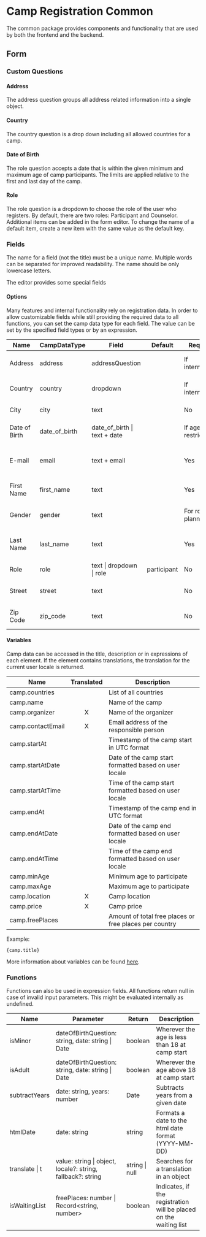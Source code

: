 # Camp Registration Common

The common package provides components and functionality that are used by both the frontend and the backend.

## Form

### Custom Questions

#### Address

The address question groups all address related information into a single object.

#### Country

The country question is a drop down including all allowed countries for a camp.

#### Date of Birth

The role question accepts a date that is within the given minimum and maximum age of camp participants.
The limits are applied relative to the first and last day of the camp.

#### Role

The role question is a dropdown to choose the role of the user who registers.
By default, there are two roles: Participant and Counselor.
Additional items can be added in the form editor.
To change the name of a default item, create a new item with the same value as the default key.

### Fields

The name for a field (not the title) must be a unique name. Multiple words can be separated for improved readability.
The name should be only lowercase letters.

The editor provides some special fields

#### Options

Many features and internal functionality rely on registration data.
In order to allow customizable fields while still providing the required data to all functions, you can set the
camp data type for each field.
The value can be set by the specified field types or by an expression.

| Name          | CampDataType  | Field                        | Default     | Required          | Alternative | Description                     |
|---------------|---------------|------------------------------|-------------|-------------------|-------------|---------------------------------|
| Address       | address       | addressQuestion              |             | If international  | country     | The address of the person       |
| Country       | country       | dropdown                     |             | If international  | address     | The country of the person       |
| City          | city          | text                         |             | No                | address     | The city of the address         |
| Date of Birth | date_of_birth | date_of_birth \| text + date |             | If age restricted |             | The date of birth of the person |
| E-mail        | email         | text + email                 |             | Yes               |             | The primary email of the person |
| First Name    | first_name    | text                         |             | Yes               |             | The persons first name          |
| Gender        | gender        | text                         |             | For room planner  |             | The persons gender              |
| Last Name     | last_name     | text                         |             | Yes               |             | The persons family name         |
| Role          | role          | text \| dropdown \| role     | participant | No                |             | The role of the person          |
| Street        | street        | text                         |             | No                | address     | The street of the address       |
| Zip Code      | zip_code      | text                         |             | No                | address     | The zip code of the address     |

#### Variables

Camp data can be accessed in the title, description or in expressions of each element.
If the element contains translations, the translation for the current user locale is returned.

| Name              | Translated | Description                                            |
|-------------------|:----------:|--------------------------------------------------------|
| camp.countries    |            | List of all countries                                  |
| camp.name         |            | Name of the camp                                       |
| camp.organizer    |     X      | Name of the organizer                                  |
| camp.contactEmail |     X      | Email address of the responsible person                |
| camp.startAt      |            | Timestamp of the camp start in UTC format              |
| camp.startAtDate  |            | Date of the camp start formatted based on user locale  |
| camp.startAtTime  |            | Time of the camp start formatted based on user locale  |
| camp.endAt        |            | Timestamp of the camp end in UTC format                |
| camp.endAtDate    |            | Date of the camp end formatted based on user locale    |
| camp.endAtTime    |            | Time of the camp end formatted based on user locale    |
| camp.minAge       |            | Minimum age to participate                             |
| camp.maxAge       |            | Maximum age to participate                             |
| camp.location     |     X      | Camp location                                          |
| camp.price        |     X      | Camp price                                             |
| camp.freePlaces   |            | Amount of total free places or free places per country |

Example:

```text
{camp.title}
```

More information about variables can be
found [here](https://surveyjs.io/form-library/documentation/design-survey/conditional-logic).

### Functions

Functions can also be used in expression fields.
All functions return null in case of invalid input parameters. This might be evaluated internally as undefined.

| Name           | Parameter                                                   | Return         | Description                                                       |
|----------------|-------------------------------------------------------------|----------------|-------------------------------------------------------------------|
| isMinor        | dateOfBirthQuestion: string, date: string \| Date           | boolean        | Wherever the age is less than 18 at camp start                    |
| isAdult        | dateOfBirthQuestion: string, date: string \| Date           | boolean        | Wherever the age above 18 at camp start                           |
| subtractYears  | date: string, years: number                                 | Date           | Subtracts years from a given date                                 |
| htmlDate       | date: string                                                | string         | Formats a date to the html date format (YYYY-MM-DD)               |
| translate \| t | value: string \| object, locale?: string, fallback?: string | string \| null | Searches for a translation in an object                           |
| isWaitingList  | freePlaces: number \| Record<string, number>                | boolean        | Indicates, if the registration will be placed on the waiting list |
